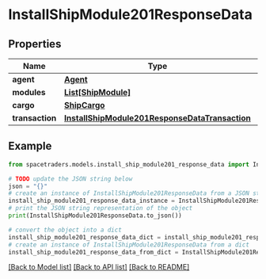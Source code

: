 # InstallShipModule201ResponseData


## Properties

Name | Type | Description | Notes
------------ | ------------- | ------------- | -------------
**agent** | [**Agent**](Agent.md) |  | 
**modules** | [**List[ShipModule]**](ShipModule.md) |  | 
**cargo** | [**ShipCargo**](ShipCargo.md) |  | 
**transaction** | [**InstallShipModule201ResponseDataTransaction**](InstallShipModule201ResponseDataTransaction.md) |  | 

## Example

```python
from spacetraders.models.install_ship_module201_response_data import InstallShipModule201ResponseData

# TODO update the JSON string below
json = "{}"
# create an instance of InstallShipModule201ResponseData from a JSON string
install_ship_module201_response_data_instance = InstallShipModule201ResponseData.from_json(json)
# print the JSON string representation of the object
print(InstallShipModule201ResponseData.to_json())

# convert the object into a dict
install_ship_module201_response_data_dict = install_ship_module201_response_data_instance.to_dict()
# create an instance of InstallShipModule201ResponseData from a dict
install_ship_module201_response_data_from_dict = InstallShipModule201ResponseData.from_dict(install_ship_module201_response_data_dict)
```
[[Back to Model list]](../README.md#documentation-for-models) [[Back to API list]](../README.md#documentation-for-api-endpoints) [[Back to README]](../README.md)


